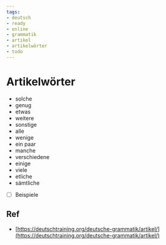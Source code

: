 ```yaml
---
tags:
- deutsch
- ready
- online
- grammatik
- artikel
- artikelwörter
- todo
---
```



# Artikelwörter

- solche
- genug
- etwas
- weitere
- sonstige
- alle
- wenige
- ein paar
- manche
- verschiedene
- einige
- viele
- etliche
- sämtliche

- [ ] Beispiele

## Ref

- [https://deutschtraining.org/deutsche-grammatik/artikel/](https://deutschtraining.org/deutsche-grammatik/artikel/)